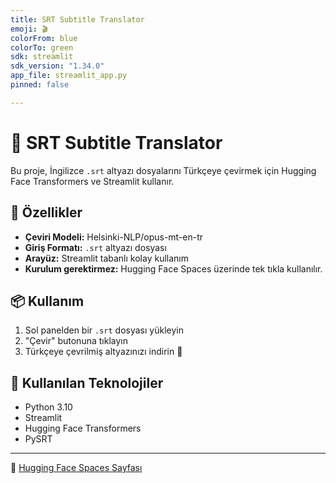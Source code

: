 ```yaml
---
title: SRT Subtitle Translator
emoji: 🎬
colorFrom: blue
colorTo: green
sdk: streamlit
sdk_version: "1.34.0"
app_file: streamlit_app.py
pinned: false

---
```




# 🎥 SRT Subtitle Translator

Bu proje, İngilizce `.srt` altyazı dosyalarını Türkçeye çevirmek için Hugging Face Transformers ve Streamlit kullanır.

## 🚀 Özellikler

- **Çeviri Modeli:** Helsinki-NLP/opus-mt-en-tr
- **Giriş Formatı:** `.srt` altyazı dosyası
- **Arayüz:** Streamlit tabanlı kolay kullanım
- **Kurulum gerektirmez:** Hugging Face Spaces üzerinde tek tıkla kullanılır.

## 📦 Kullanım

1. Sol panelden bir `.srt` dosyası yükleyin
2. "Çevir" butonuna tıklayın
3. Türkçeye çevrilmiş altyazınızı indirin 🎯

## 🧠 Kullanılan Teknolojiler

- Python 3.10
- Streamlit
- Hugging Face Transformers
- PySRT

---

🔗 [Hugging Face Spaces Sayfası](https://huggingface.co/spaces/UserBlackRazor/srt-cevirmen)
